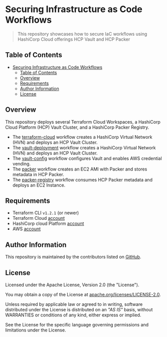 # Securing Infrastructure as Code Workflows

> This repository showcases how to secure IaC workflows using HashiCorp Cloud offerings HCP Vault and HCP Packer

## Table of Contents

- [Securing Infrastructure as Code Workflows](#securing-infrastructure-as-code-workflows)
  - [Table of Contents](#table-of-contents)
  - [Overview](#overview)
  - [Requirements](#requirements)
  - [Author Information](#author-information)
  - [License](#license)

## Overview

This repository deploys several Terraform Cloud Workspaces, a HashiCorp Cloud Platform (HCP) Vault Cluster, and a HashiCorp Packer Registry.

- The [terraform-cloud](./terraform-cloud/) workflow creates a HashiCorp Virtual Network (HVN) and deploys an HCP Vault Cluster.
- The [vault-deployment](/vault-deployment/) workflow creates a HashiCorp Virtual Network (HVN) and deploys an HCP Vault Cluster.
- The [vault-config](/vault-config/)  workflow configures Vault and enables AWS credential vending.
- The [packer](/packer/)  workflow creates an EC2 AMI with Packer and stores metadata in HCP Packer.
- The [packer-registry](/packer-registry/)  workflow consumes HCP Packer metadata and deploys an EC2 Instance.

## Requirements

- Terraform CLI `v1.2.1` (or newer)
- Terraform Cloud [account](https://app.terraform.io/signup/account)
- HashiCorp cloud Platform [account](https://portal.cloud.hashicorp.com/sign-in)
- AWS [account](https://aws.amazon.com/free/)

## Author Information

This repository is maintained by the contributors listed on [GitHub](https://github.com/ksatirli/how-to-secure-iac-workflows/graphs/contributors).

## License

Licensed under the Apache License, Version 2.0 (the "License").

You may obtain a copy of the License at [apache.org/licenses/LICENSE-2.0](http://www.apache.org/licenses/LICENSE-2.0).

Unless required by applicable law or agreed to in writing, software distributed under the License is distributed on an _"AS IS"_ basis, without WARRANTIES or conditions of any kind, either express or implied.

See the License for the specific language governing permissions and limitations under the License.
